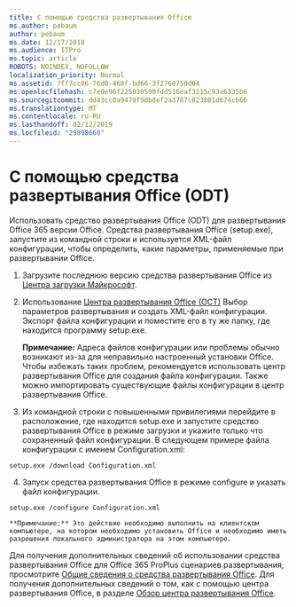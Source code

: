 ```yaml
---
title: С помощью средства развертывания Office
ms.author: pebaum
author: pebaum
ms.date: 12/17/2018
ms.audience: ITPro
ms.topic: article
ROBOTS: NOINDEX, NOFOLLOW
localization_priority: Normal
ms.assetid: 7ff7cc06-76d0-468f-bd66-3f2760750d04
ms.openlocfilehash: c7e0e96f225030590fdd516eaf3115c93a6335b6
ms.sourcegitcommit: dd43cc0a9470f98b8ef2a3787c823801d674c666
ms.translationtype: MT
ms.contentlocale: ru-RU
ms.lasthandoff: 02/12/2019
ms.locfileid: "29898660"
---
```

# <a name="using-the-office-deployment-tool-odt"></a>С помощью средства развертывания Office (ODT)

Использовать средство развертывания Office (ODT) для развертывания Office 365 версии Office. Средства развертывания Office (setup.exe), запустите из командной строки и используется XML-файл конфигурации, чтобы определить, какие параметры, применяемые при развертывании Office.
  
1. Загрузите последнюю версию средства развертывания Office из [Центра загрузки Майкрософт](http://go.microsoft.com/fwlink/p/?LinkID=626065).
    
2. Использование [Центра развертывания Office (OCT)](https://config.office.com) Выбор параметров развертывания и создать XML-файл конфигурации. Экспорт файла конфигурации и поместите его в ту же папку, где находится программу setup.exe. 
    
    **Примечание:** Адреса файлов конфигурации или проблемы обычно возникают из-за для неправильно настроенный установки Office. Чтобы избежать таких проблем, рекомендуется использовать центр развертывания Office для создания файла конфигурации. Также можно импортировать существующие файлы конфигурации в центр развертывания Office. 
    
3. Из командной строки с повышенными привилегиями перейдите в расположение, где находится setup.exe и запустите средство развертывания Office в режиме загрузки и укажите только что сохраненный файл конфигурации. В следующем примере файла конфигурации с именем Configuration.xml:
    
  ```
  setup.exe /download Configuration.xml  
  ```

4. Запуск средства развертывания Office в режиме configure и указать файл конфигурации.
    
  ```
  setup.exe /configure Configuration.xml
  ```

    **Примечание:** Это действие необходимо выполнить на клиентском компьютере, на котором необходимо установить Office и необходимо иметь разрешения локального администратора на этом компьютере. 
    
Для получения дополнительных сведений об использовании средства развертывания Office для Office 365 ProPlus сценариев развертывания, просмотрите [Общие сведения о средства развертывания Office](https://docs.microsoft.com/deployoffice/overview-of-the-office-2016-deployment-tool). Для получения дополнительных сведений о том, как с помощью центра развертывания Office, в разделе [Обзор центра развертывания Office](https://docs.microsoft.com/DeployOffice/overview-of-the-office-customization-tool-for-click-to-run).
  


